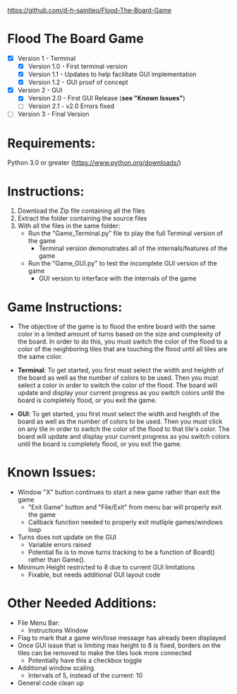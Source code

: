 https://github.com/d-h-saintleo/Flood-The-Board-Game

# Flood The Board Game
- [x] Version 1 - Terminal
  - [x] Version 1.0 - First terminal version
  - [x] Version 1.1 - Updates to help facilitate GUI implementation
  - [x] Version 1.2 - GUI proof of concept
- [X] Version 2 - GUI
  - [x] Version 2.0 - First GUI Release (**see "Known Issues"**)
  - [ ] Version 2.1 - v2.0 Errors fixed
- [ ] Version 3 - Final Version

# Requirements:
Python 3.0 or greater (https://www.python.org/downloads/)

# Instructions:
1. Download the Zip file containing all the files
2. Extract the folder containing the source files
3. With all the files in the same folder:
   - Run the "Game_Terminal.py" file to play the full Terminal version of the game
     - Terminal version demonstrates all of the internals/features of the game
   - Run the "Game_GUI.py" to test the incomplete GUI version of the game
     - GUI version to interface with the internals of the game

# Game Instructions:
* The objective of the game is to flood the entire board with the same color in a limited amount of turns based on the size and complexity of the board. In order to do this, you must switch the color of the flood to a color of the neighboring tiles that are touching the flood until all tiles are the same color.

* **Terminal**: To get started, you first must select the width and heighth of the board as well as the number of colors to be used. Then you must select a color in order to switch the color of the flood. The board will update and display your current progress as you switch colors until the board is completely flood, or you exit the game.

* **GUI**: To get started, you first must select the width and heighth of the board as well as the number of colors to be used. Then you must click on any tile in order to switch the color of the flood to that tile's color. The board will update and display your current progress as you switch colors until the board is completely flood, or you exit the game.


# Known Issues:

- Window "X" button continues to start a new game rather than exit the game
	- "Exit Game" button and "File/Exit" from menu bar will properly exit the game
	- Callback function needed to properly exit mutliple games/windows loop
- Turns does not update on the GUI
	- Variable errors raised
	- Potential fix is to move turns tracking to be a function of Board() rather than Game().
- Minimum Height restricted to 8 due to current GUI limitations
	- Fixable, but needs additional GUI layout code

# Other Needed Additions:
- File Menu Bar:
	- Instructions Window
- Flag to mark that a game win/lose message has already been displayed
- Once GUI issue that is limiting max height to 8 is fixed, borders on the tiles can be removed to make the tiles look more connected
	- Potentially have this a checkbox toggle
- Additional window scaling
	- Intervals of 5, instead of the current: 10
- General code clean up

